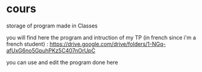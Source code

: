 # cours
storage of program made in Classes

you will find here the program and intruction of my TP (in french since i'm a french student) : https://drive.google.com/drive/folders/1-NGq-afUxG6no5GpuhPKz5C407nOrUpC


you can use and edit the program done here 
